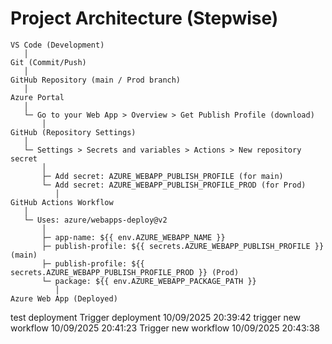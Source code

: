 

# Project Architecture (Stepwise)

```
VS Code (Development)
   │
Git (Commit/Push)
   │
GitHub Repository (main / Prod branch)
   │
Azure Portal
   │
   └─ Go to your Web App > Overview > Get Publish Profile (download)
       │
GitHub (Repository Settings)
   │
   └─ Settings > Secrets and variables > Actions > New repository secret
       │
       ├─ Add secret: AZURE_WEBAPP_PUBLISH_PROFILE (for main)
       └─ Add secret: AZURE_WEBAPP_PUBLISH_PROFILE_PROD (for Prod)
          │
GitHub Actions Workflow
   │
   └─ Uses: azure/webapps-deploy@v2
       │
       ├─ app-name: ${{ env.AZURE_WEBAPP_NAME }}
       ├─ publish-profile: ${{ secrets.AZURE_WEBAPP_PUBLISH_PROFILE }} (main)
       ├─ publish-profile: ${{ secrets.AZURE_WEBAPP_PUBLISH_PROFILE_PROD }} (Prod)
       └─ package: ${{ env.AZURE_WEBAPP_PACKAGE_PATH }}
          │
Azure Web App (Deployed)
```
t e s t   d e p l o y m e n t  
 T r i g g e r   d e p l o y m e n t   1 0 / 0 9 / 2 0 2 5   2 0 : 3 9 : 4 2  
 t r i g g e r   n e w   w o r k f l o w   1 0 / 0 9 / 2 0 2 5   2 0 : 4 1 : 2 3  
 T r i g g e r   n e w   w o r k f l o w   1 0 / 0 9 / 2 0 2 5   2 0 : 4 3 : 3 8  
 